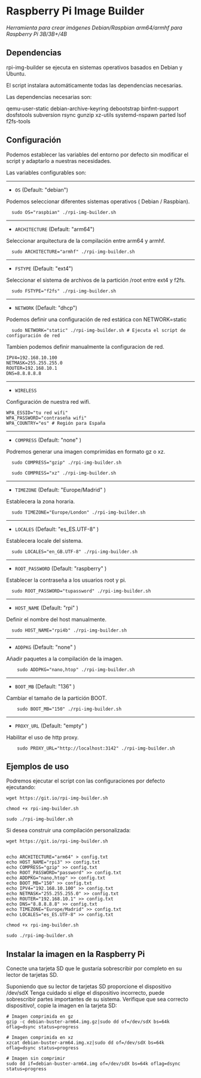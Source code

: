 # Raspberry Pi Image Builder

_Herramienta para crear imágenes Debian/Raspbian arm64/armhf para Raspberry Pi 3B/3B+/4B_

## Dependencias

rpi-img-builder se ejecuta en sistemas operativos basados ​​en Debian y Ubuntu.

El script instalara automáticamente todas las dependencias necesarias.

Las dependencias necesarias son:

qemu-user-static debian-archive-keyring debootstrap binfmt-support dosfstools
 subversion rsync gunzip xz-utils systemd-nspawn parted lsof f2fs-tools

## Configuración

Podemos establecer las variables del entorno por defecto sin modificar el script
y adaptarlo a nuestras necesidades.

Las variables configurables son:

---
* `OS` (Default: "debian")

Podemos seleccionar diferentes sistemas operativos ( Debian / Raspbian).

```shell
  sudo OS="raspbian" ./rpi-img-builder.sh
```
---
* `ARCHITECTURE` (Default: "arm64")

Seleccionar arquitectura de la compilación entre arm64 y armhf.

```shell
  sudo ARCHITECTURE="armhf" ./rpi-img-builder.sh
```
---
* `FSTYPE` (Default: "ext4")

Seleccionar el sistema de archivos de la partición /root entre ext4 y f2fs.

```shell
  sudo FSTYPE="f2fs" ./rpi-img-builder.sh
```
---
* `NETWORK` (Default: "dhcp")

Podemos definir una configuración de red estática con NETWORK=static

```shell
  sudo NETWORK="static" ./rpi-img-builder.sh # Ejecuta el script de configuración de red
```
Tambien podemos definir manualmente la configuracion de red.

```shell
IPV4=192.168.10.100
NETMASK=255.255.255.0
ROUTER=192.168.10.1
DNS=8.8.8.8.8
```
---
* `WIRELESS`

Configuración de nuestra red wifi.

```shell
WPA_ESSID="tu red wifi"
WPA_PASSWORD="contraseña wifi"
WPA_COUNTRY="es" # Región para España
```
---
* `COMPRESS` (Default: "none" )

Podremos generar una imagen comprimidas en formato gz o xz.

```shell
  sudo COMPRESS="gzip" ./rpi-img-builder.sh

  sudo COMPRESS="xz" ./rpi-img-builder.sh
```  
---
* `TIMEZONE` (Default: "Europe/Madrid" )

Establecera la zona horaria.

```shell
  sudo TIMEZONE="Europe/London" ./rpi-img-builder.sh
```
---
* `LOCALES` (Default: "es_ES.UTF-8" )

Establecera locale del sistema.

```shell
  sudo LOCALES="en_GB.UTF-8" ./rpi-img-builder.sh
```
---
* `ROOT_PASSWORD` (Default: "raspberry" )

Establecer la contraseña a los usuarios root y pi.

```shell
  sudo ROOT_PASSWORD="tupassword" ./rpi-img-builder.sh
```
---
* `HOST_NAME` (Default: "rpi" )

Definir el nombre del host manualmente.

```shell
  sudo HOST_NAME="rpi4b" ./rpi-img-builder.sh
```
---
* `ADDPKG` (Default: "none" )

Añadir paquetes a la compilación de la imagen.

```shell
    sudo ADDPKG="nano,htop" ./rpi-img-builder.sh
```
---
* `BOOT_MB` (Default: "136" )

Cambiar el tamaño de la partición BOOT.

```shell
    sudo BOOT_MB="150" ./rpi-img-builder.sh
```
---
* `PROXY_URL` (Default: "empty" )

Habilitar el uso de http proxy.

```shell
    sudo PROXY_URL="http://localhost:3142" ./rpi-img-builder.sh
```

## Ejemplos de uso

Podremos ejecutar el script con las configuraciones por defecto ejecutando:

```shell
wget https://git.io/rpi-img-builder.sh

chmod +x rpi-img-builder.sh

sudo ./rpi-img-builder.sh
```
Si desea construir una compilación personalizada:

```shell
wget https://git.io/rpi-img-builder.sh


echo ARCHITECTURE="arm64" > config.txt
echo HOST_NAME="rpi3" >> config.txt
echo COMPRESS="gzip" >> config.txt
echo ROOT_PASSWORD="password" >> config.txt
echo ADDPKG="nano,htop" >> config.txt
echo BOOT_MB="150" >> config.txt
echo IPV4="192.168.10.100" >> config.txt
echo NETMASK="255.255.255.0" >> config.txt
echo ROUTER="192.168.10.1" >> config.txt
echo DNS="8.8.8.8.8" >> config.txt
echo TIMEZONE="Europe/Madrid" >> config.txt
echo LOCALES="es_ES.UTF-8" >> config.txt

chmod +x rpi-img-builder.sh

sudo ./rpi-img-builder.sh
```

## Instalar la imagen en la Raspberry Pi

Conecte una tarjeta SD que le gustaría sobrescribir por completo en su lector de tarjetas SD.

Suponiendo que su lector de tarjetas SD proporcione el dispositivo /dev/sdX
Tenga cuidado si elige el dispositivo incorrecto, puede sobrescribir
partes importantes de su sistema.
Verifique que sea correcto dispositivo!, copie la imagen en la tarjeta SD:

```shell
# Imagen comprimida en gz
gzip -c debian-buster-arm64.img.gz|sudo dd of=/dev/sdX bs=64k oflag=dsync status=progress

# Imagen comprimida en xz
xzcat debian-buster-arm64.img.xz|sudo dd of=/dev/sdX bs=64k oflag=dsync status=progress

# Imagen sin comprimir
sudo dd if=debian-buster-arm64.img of=/dev/sdX bs=64k oflag=dsync status=progress
```

